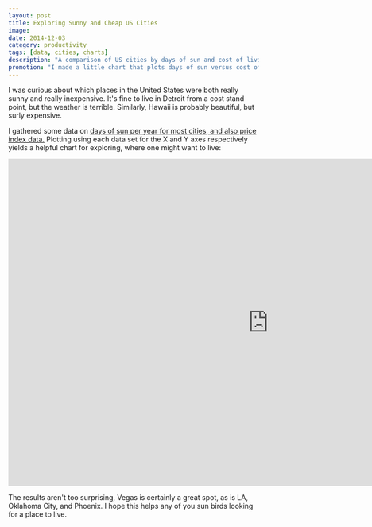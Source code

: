 ```yaml
---
layout: post
title: Exploring Sunny and Cheap US Cities
image: 
date: 2014-12-03
category: productivity
tags: [data, cities, charts]
description: "A comparison of US cities by days of sun and cost of living."
promotion: "I made a little chart that plots days of sun versus cost of living for us cities. Check it out!"
---
```

I was curious about which places in the United States were both really sunny and really inexpensive. It's fine to live in Detroit from a cost stand point, but the weather is terrible. Similarly, Hawaii is probably beautiful, but surly expensive.

I gathered some data on [days of sun per year for most cities, and also price index data.](https://docs.google.com/spreadsheets/d/1z-3S2iXg_2qMn20MyDv9pmpCc-bnwbqpYPIHKurkZRc/pubhtml?gid=1742673019&single=true) Plotting using each data set for the X and Y axes respectively yields a helpful chart for exploring, where one might want to live:

<iframe width="1046" height="659" seamless frameborder="0" scrolling="no" src="https://docs.google.com/spreadsheets/d/1z-3S2iXg_2qMn20MyDv9pmpCc-bnwbqpYPIHKurkZRc/pubchart?oid=87237573&amp;format=interactive"></iframe>

The results aren't too surprising, Vegas is certainly a great spot, as is LA, Oklahoma City, and Phoenix. I hope this helps any of you sun birds looking for a place to live.

